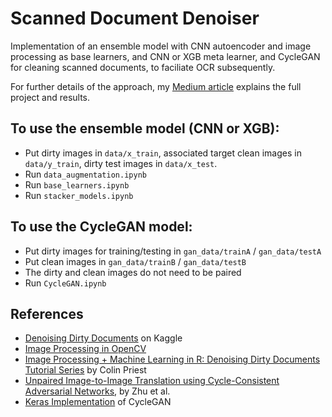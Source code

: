 # Scanned Document Denoiser

Implementation of an ensemble model with CNN autoencoder and image processing as base learners, and CNN or XGB meta learner, and CycleGAN for cleaning scanned documents, to faciliate OCR subsequently.

For further details of the approach, my [Medium article](https://medium.com/illuin/cleaning-up-dirty-scanned-documents-with-deep-learning-2e8e6de6cfa6) explains the full project and results.

## To use the ensemble model (CNN or XGB):
* Put dirty images in `data/x_train`, associated target clean images in `data/y_train`, dirty test images in `data/x_test`.
* Run `data_augmentation.ipynb`
* Run `base_learners.ipynb`
* Run `stacker_models.ipynb`

## To use the CycleGAN model:
* Put dirty images for training/testing in `gan_data/trainA` / `gan_data/testA` 
* Put clean images in  `gan_data/trainB` / `gan_data/testB` 
* The dirty and clean images do not need to be paired
* Run `CycleGAN.ipynb`

## References
* [Denoising Dirty Documents](https://www.kaggle.com/c/denoising-dirty-documents/overview) on Kaggle
* [Image Processing in OpenCV](https://docs.opencv.org/2.4/doc/tutorials/imgproc/table_of_content_imgproc/table_of_content_imgproc.html)
* [Image Processing + Machine Learning in R: Denoising Dirty Documents Tutorial Series](http://blog.kaggle.com/2015/12/04/image-processing-machine-learning-in-r-denoising-dirty-documents-tutorial-series/) by Colin Priest
* [Unpaired Image-to-Image Translation using Cycle-Consistent Adversarial Networks](https://arxiv.org/pdf/1703.10593.pdf), by Zhu et al.
* [Keras Implementation](https://github.com/eriklindernoren/Keras-GAN/tree/master/cyclegan) of CycleGAN
